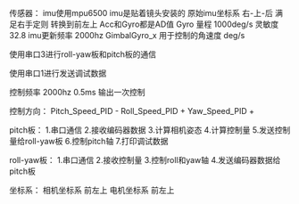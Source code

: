 传感器：
imu使用mpu6500
imu是贴着镜头安装的
原始imu坐标系 右-上-后 满足右手定则 
转换到前左上
Acc和Gyro都是AD值
Gyro 量程 1000deg/s 灵敏度 32.8
imu更新频率 2000hz
GimbalGyro_x 用于控制的角速度 deg/s

使用串口3进行roll-yaw板和pitch板的通信

使用串口1进行发送调试数据

控制频率 2000hz 0.5ms 输出一次控制

控制方向：
Pitch_Speed_PID - 
Roll_Speed_PID + 
Yaw_Speed_PID +

pitch板：
1.串口通信
2.接收编码器数据
3.计算相机姿态
4.计算控制量
5.发送控制量给roll-yaw板
6.控制pitch轴
7.打印调试数据

roll-yaw板：
1.串口通信
2.接收控制量
3.控制roll和yaw轴
4.发送编码器数据给pitch板

坐标系：
相机坐标系 前左上
电机坐标系 前左上
